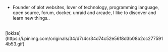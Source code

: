 
- Founder of alot websites, lover of technology, programming language, open source, forum, docker, unraid and arcade, I like to discover and learn new things..
<br>
[lokize] (https://i.pinimg.com/originals/34/d7/4c/34d74c52e56f8d3b08b2cc2775914b53.gif)
<br>

